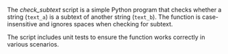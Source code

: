 The *check_subtext* script is a simple Python program that checks whether a string (`text_a`) is a subtext of another string (`text_b`). The function is case-insensitive and ignores spaces when checking for subtext.

The script includes unit tests to ensure the function works correctly in various scenarios.